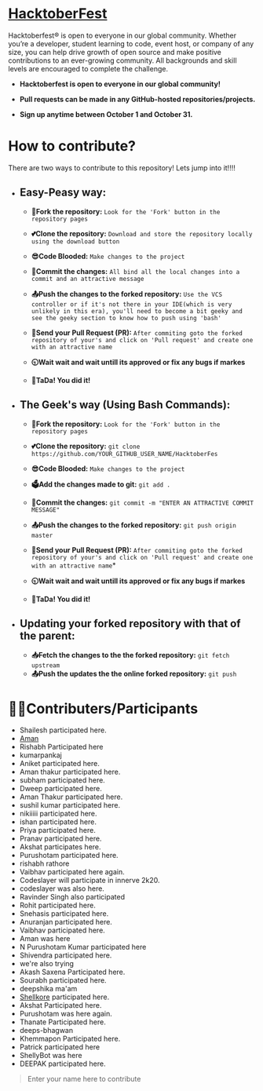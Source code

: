# [HacktoberFest](https://hacktoberfest.digitalocean.com/)

Hacktoberfest® is open to everyone in our global community. Whether you’re a developer, student learning to code, event host, or company of any size, you can help drive growth of open source and make positive contributions to an ever-growing community. All backgrounds and skill levels are encouraged to complete the challenge.

- **Hacktoberfest is open to everyone in our global community!**

- **Pull requests can be made in any GitHub-hosted repositories/projects.**

- **Sign up anytime between October 1 and October 31.**

# How to contribute?

There are two ways to contribute to this repository! Lets jump into it!!!!

- ## Easy-Peasy way:
  
  - **🍴Fork the repository:**  `Look for the 'Fork' button in the repository pages`
  
  - **💕Clone the repository:**  `Download and store the repository locally using the download button`
  
  - **😎Code Blooded:**  `Make changes to the project`
  
  - **📝Commit the changes:** `All bind all the local changes into a commit and an attractive message`
  
  - **📤Push the changes to the forked repository:** `Use the VCS controller or if it's not there in your IDE(which is very unlikely in this era), you'll need to become a bit geeky and see the geeky section to know how to push using 'bash'`
  
  - **🙏Send your Pull Request (PR):** `After commiting goto the forked repository of your's and click on 'Pull request' and create one with an attractive name`
  
  - **🕤Wait wait and wait untill its approved or fix any bugs if markes**
  
  - **🎉TaDa! You did it!**
  
- ## The Geek's way (Using Bash Commands):
  
   - **🍴Fork the repository:** `Look for the 'Fork' button in the repository pages`
   
   - **💕Clone the repository:** `git clone https://github.com/YOUR_GITHUB_USER_NAME/HacktoberFes`
   
   - **😎Code Blooded:**  `Make changes to the project`
   
   - **🗳Add the changes made to git:** `git add .`
   
   - **📝Commit the changes:** `git commit -m "ENTER AN ATTRACTIVE COMMIT MESSAGE"`
   
   - **📤Push the changes to the forked repository:** `git push origin master`
   
   - **🙏Send your Pull Request (PR):** `After commiting goto the forked repository of your's and click on 'Pull request' and create one with an attractive name`*
   
   - **🕤Wait wait and wait untill its approved or fix any bugs if markes**
   - **🎉TaDa! You did it!**
   
- ## Updating your forked repository with that of the parent:
  - **📥Fetch the changes to the the forked repository:** `git fetch upstream`
  - **📤Push the updates the the online forked repository:** `git push`

# 👨‍💻Contributers/Participants
- Shailesh participated here.
- [Aman](http://www.github.com/amannirala13)
- Rishabh Participated here
- kumarpankaj
- Aniket participated here.
- Aman thakur participated here.
- subham participated here.
- Dweep participated here.
- Aman Thakur participated here.
- sushil kumar participated here.
- nikiiiii participated here.
- ishan participated here.
- Priya participated here.
- Pranav participated here.
- Akshat participates here.
- Purushotam participated here.
- rishabh rathore
- Vaibhav participated here again.
- Codeslayer will participate in innerve 2k20.
- codeslayer was also here.
- Ravinder Singh also participated
- Rohit participated here.
- Snehasis participated here.
- Anuranjan participated here.
- Vaibhav participated here.
- Aman was here
- N Purushotam Kumar participated here
- Shivendra participated here.
- we're also trying
- Akash Saxena Participated here.
- Sourabh participated here.
- deepshika ma'am
- [Shellkore](http://www.github.com/shellkore) participated here.
- Akshat Participated here.
- Purushotam was here again.
- Thanate Participated here.
- deeps-bhagwan
- Khemmapon Participated here.
- Patrick participated here
- ShellyBot was here
- DEEPAK participated here.

> Enter your name here to contribute
